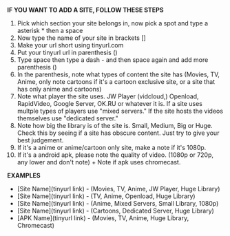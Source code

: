 **IF YOU WANT TO ADD A SITE, FOLLOW THESE STEPS**

1. Pick which section your site belongs in, now pick a spot and type a asterisk * then a space
2. Now type the name of your site in brackets []
3. Make your url short using tinyurl.com
4. Put your tinyurl url in parenthesis ()
5. Type space then type a dash - and then space again and add more parenthesis ()
6. In the parenthesis, note what types of content the site has (Movies, TV, Anime, only note cartoons if it's a cartoon exclusive site, or a site that has only anime and cartoons) 
7. Note what player the site uses. JW Player (vidcloud,) Openload, RapidVideo, Google Server, OK.RU or whatever it is. If a site uses multple types of players use "mixed servers." If the site hosts the videos themselves use "dedicated server." 
8. Note how big the library is of the site is. Small, Medium, Big or Huge. Check this by seeing if a site has obscure content. Just try to give your best judgement. 
9. If it's a anime or anime/cartoon only site, make a note if it's 1080p.
10. If it's a android apk, please note the quality of video. (1080p or 720p, any lower and don't note) + Note if apk uses chromecast.

**EXAMPLES**

* [Site Name](tinyurl link) - (Movies, TV, Anime, JW Player, Huge Library)
* [Site Name](tinyurl link) - (TV, Anime, Openload, Huge Library)
* [Site Name](tinyurl link) - (Anime, Mixed Servers, Small Library, 1080p)
* [Site Name](tinyurl link) - (Cartoons, Dedicated Server, Huge Library)
* [APK Name](tinyurl link) - (Movies, TV, Anime, Huge Library, Chromecast)





